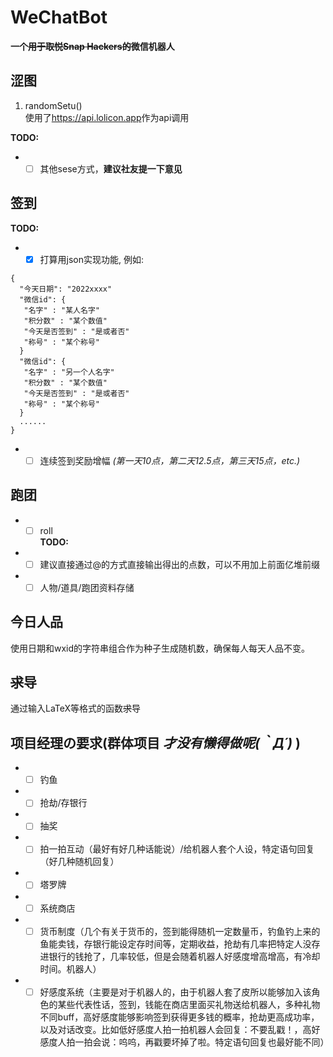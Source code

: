 # WeChatBot
__一个~~用于取悦Snap Hackers的~~微信机器人__

## 涩图
1. randomSetu() <br>
使用了<https://api.lolicon.app>作为api调用

__TODO:__
- -[ ] 其他sese方式，__建议社友提一下意见__
 
## 签到
__TODO:__
- -[x] 打算用json实现功能, 例如: 
```
{
  "今天日期": "2022xxxx"
  "微信id": {
   "名字" : "某人名字"
   "积分数" : "某个数值"
   "今天是否签到" : "是或者否"
   "称号" : "某个称号"
  }
  "微信id": {
   "名字" : "另一个人名字"
   "积分数" : "某个数值"
   "今天是否签到" : "是或者否"
   "称号" : "某个称号"
  }
  ......
}
```
- -[ ] 连续签到奖励增幅 *(第一天10点，第二天12.5点，第三天15点，etc.)*

## 跑团
 - -[ ] roll <br>
 __TODO:__ <br>
  - -[ ] 建议直接通过@的方式直接输出得出的点数，可以不用加上前面亿堆前缀
 - -[ ] 人物/道具/跑团资料存储
 
## 今日人品

使用日期和wxid的字符串组合作为种子生成随机数，确保每人每天人品不变。

## ~~求~~导

通过输入LaTeX等格式的函数~~求~~导


## __项目经理の要求(群体项目 _才没有懒得做呢(｀Д´)_ )__
 - -[ ] 钓鱼
 - -[ ] 抢劫/存银行
 - -[ ] 抽奖
 - -[ ] 拍一拍互动（最好有好几种话能说）/给机器人套个人设，特定语句回复（好几种随机回复）
 - -[ ] 塔罗牌
 - -[ ] 系统商店
 - -[ ] 货币制度（几个有关于货币的，签到能得随机一定数量币，钓鱼钓上来的鱼能卖钱，存银行能设定存时间等，定期收益，抢劫有几率把特定人没存进银行的钱抢了，几率较低，但是会随着机器人好感度增高增高，有冷却时间。机器人）
 - -[ ] 好感度系统（主要是对于机器人的，由于机器人套了皮所以能够加入该角色的某些代表性话，签到，钱能在商店里面买礼物送给机器人，多种礼物不同buff，高好感度能够影响签到获得更多钱的概率，抢劫更高成功率，以及对话改变。比如低好感度人拍一拍机器人会回复：不要乱戳！，高好感度人拍一拍会说：呜呜，再戳要坏掉了啦。特定语句回复也最好能不同）
